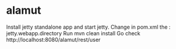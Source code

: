 alamut
======
Install jetty standalone app and start jetty.
Change in pom.xml the : jetty.webapp.directory
Run mvn clean install
Go check http://localhost:8080/alamut/rest/user
